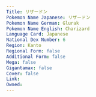 ```yaml
---
﻿Title: リザードン
Pokemon Name Japanese: リザードン
Pokemon Name German: Glurak
Pokemon Name English: Charizard
Language Card: Japanese
National Dex Number: 6
Region: Kanto
Regional Form: false
Additional Form: false
Mega: false
Gigantamax: false
Cover: false
Link: 
Owned: 
---
```

